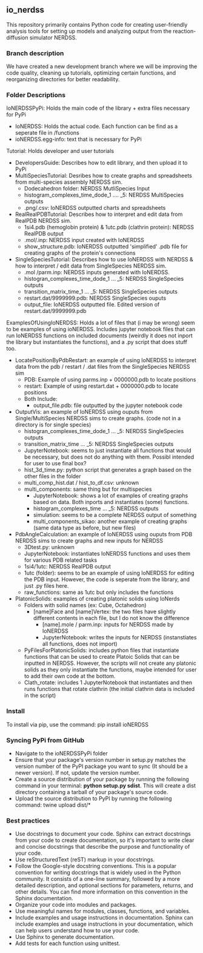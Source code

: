 ## io_nerdss
This repository primarily contains Python code for creating user-friendly analysis tools for setting up models and analyzing output from the reaction-diffusion simulator NERDSS.

### Branch description
We have created a new development branch where we will be improving the code quality, cleaning up tutorials, optimizing certain functions, and reorganizing directories for better readability.

### Folder Descriptions
IoNERDSSPyPi: Holds the main code of the library + extra files necessary for PyPi
 - IoNERDSS: Holds the actual code. Each function can be find as a seperate file in /functions
 - ioNERDSS.egg-info: text that is necessary for PyPi

Tutorial: Holds developer and user tutorials 
 - DevelopersGuide: Describes how to edit library, and then upload it to PyPi
 - MultiSpeciesTutorial: Desribes how to create graphs and spreadsheets from multi-species assembly NERDSS sim.
    - Dodecahedron folder: NERDSS MutliSpecies Input
    - histogram_complexes_time_dode_1 .... _5: NERDSS MultiSpecies outputs
    - .png/.csv: IoNERDSS outputted charts and spreadsheets
 - RealRealPDBTutorial: Describes how to interpret and edit data from RealPDB NERDSS sim.
    - 1si4.pdb (hemoglobin protein) & 1utc.pdb (clathrin protein): NERDSS RealPDB output
    - .mol/.inp: NERDSS input created with IoNERDSS
    - show_structure.pdb:  IoNERDSS outputted 'simplified' .pdb file for creating graphs of the protein's connections
 - SingleSpeciesTutorial: Describes how to use IoNERDSS with NERDSS & how to interpret / edit data from SingleSpecies NERDSS sim.
    - .mol /parm.inp: NERDSS inputs generated with IoNERDSS.
    - histogran_complexes_time_dode_1 ... _5: NERDSS SingleSpecies outputs
    - transition_matrix_time_1 ... _5: NERDSS SingleSpecies outputs
    - restart.dat/9999999.pdb: NERDSS SingleSpecies ouputs
    - output_file: IoNERDSS outputted file. Edited version of restart.dat/9999999.pdb

ExamplesOfUsingIoNERDSS: Holds a lot of files that (i may be wrong) seem to be examples of using ioNERDSS. Includes jupyter notebook files that can run IoNERDSS functions on included documents (weirdly it does not inport the library but instantiates the functions), and a .py script that does stuff too.
 - LocatePositionByPdbRestart: an example of using IoNERDSS to interpret data from the pdb / restart / .dat files from the SingleSpecies NERDSS sim
    - PDB: Example of using parms.inp + 0000000.pdb to locate positions
    - restart: Example of using restart.dat + 0000000.pdb to locate positions
    - Both Include:
        - output_file.pdb: file outputted by the jupyter notebook code
 - OutputVis: an example of IoNERDSS using ouputs from Single/MultiSpecies NERDSS sims to create graphs. (code not in a directory is for single species)
    - histogran_complexes_time_dode_1 ... _5: NERDSS SingleSpecies outputs
    - transition_matrix_time ... _5: NERDSS SingleSpecies outputs
    - JupyterNotebook: seems to just instantiate all functions that would be necessary, but does not do anything with them. Possibl intended for user to use final box?
    - hist_3d_time.py: python script that generates a graph based on the other files in the folder
    - multi_comp_hist.dat / hist_to_df.csv: unknown
    - multi_components: same thing but for multispecies
        - JupyterNotebook: shows a lot of examples of creating graphs based on data. Both inports and instantiates (some) functions.
        - histogram_complexes_time ... _5: NERDSS outputs
        - simulation: seems to be a complete NERDSS output of something
        - multi_components_sikao: another example of creating graphs (same data type as before, but new files)
 - PdbAngleCalculation: an example of IoNERDSS using ouputs from PDB NERDSS sims to create graphs and new inputs for NERDSS
    - 3Dtest.py: unknown
    - JupyterNotebook: instantiates IoNERDSS functions and uses them for various PDB related tasks
    - 1si4/1utc: NERDSS RealPDB output
    - 1utc (folder): seems to be an example of using IoNERDSS for editing the PDB input. However, the code is seperate from the library, and just .py files here. 
    - raw_functions: same as 1utc but only includes the functions
 - PlatonicSolids: examples of creating platonic solids using IoNerds
    - Folders with solid names (ex: Cube, Octahedron)
        - [name]Face and [name]Vertex: the two files have slightly different contents in each file, but I do not know the difference
            - [name].mole / parm.inp: inputs for NERDSS made by IoNERDSS
            - JupyterNotebook: writes the inputs for NERDSS (instanstiates all functions, does not import)
    - PyFilesForPlatonicSolids: includes python files that instantiate functions that can be used to create Platoic Solids that can be inputted in NERDSS. However, the scripts will not create any platonic solids as they only instantiate the functions, maybe intended for user to add their own code at the bottom.
    - Clath_rotate: includes 1 JupyterNotebook that instantiates and then runs functions that rotate clathrin (the initial clathrin data is included in the script)



### Install
To install via pip, use the command: 
pip install ioNERDSS

### Syncing PyPi from GitHub
- Navigate to the ioNERDSSPyPi folder
- Ensure that your package's version number in setup.py matches the version number of the PyPI package you want to sync (It should be a newer version). If not, update the version number.
- Create a source distribution of your package by running the following command in your terminal: **python setup.py sdist**. This will create a dist directory containing a tarball of your package's source code.
- Upload the source distribution to PyPI by running the following command: twine upload dist/*

### Best practices
- Use docstrings to document your code. Sphinx can extract docstrings from your code to create documentation, so it's important to write clear and concise docstrings that describe the purpose and functionality of your code.
- Use reStructuredText (reST) markup in your docstrings.
- Follow the Google-style docstring conventions. This is a popular convention for writing docstrings that is widely used in the Python community. It consists of a one-line summary, followed by a more detailed description, and optional sections for parameters, returns, and other details. You can find more information on this convention in the Sphinx documentation.
- Organize your code into modules and packages.
- Use meaningful names for modules, classes, functions, and variables.
- Include examples and usage instructions in documentation. Sphinx can include examples and usage instructions in your documentation, which can help users understand how to use your code.
- Use Sphinx to generate documentation.
- Add tests for each function using unittest.
